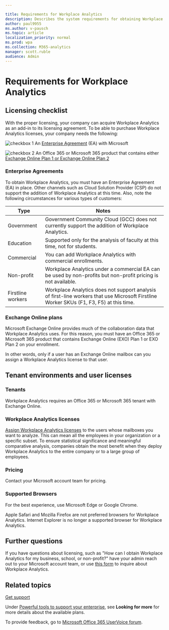 ```yaml
---

title: Requirements for Workplace Analytics 
description: Describes the system requirements for obtaining Workplace Analytics
author: paul9955
ms.author: v-pausch
ms.topic: article
localization_priority: normal 
ms.prod: wpa
ms.collection: M365-analytics
manager: scott.ruble
audience: Admin
---
```


# Requirements for Workplace Analytics

## Licensing checklist

With the proper licensing, your company can acquire Workplace Analytics as an add-in to its licensing agreement. To be able to purchase Workplace Analytics licenses, your company needs the following:

   ![checkbox 1](../images/wpa/setup/team-adopt-plan-checklist-box.png) An [Enterprise Agreement](#enterprise-agreements) (EA) with Microsoft

   ![checkbox 2](../images/wpa/setup/team-adopt-plan-checklist-box.png) An Office 365 or Microsoft 365 product that contains either [Exchange Online Plan 1 or Exchange Online Plan 2](#exchange-online-plans)

### Enterprise Agreements

To obtain Workplace Analytics, you must have an Enterprise Agreement (EA) in place. Other channels such as Cloud Solution Provider (CSP) do not support the addition of Workplace Analytics at this time. Also, note the following circumstances for various types of customers:

|  Type  | Notes |  
| ---- | ---- |
| Government | Government Community Cloud (GCC) does not currently support the addition of Workplace Analytics. |
| Education | Supported only for the analysis of faculty at this time, not for students. |
| Commercial | You can add Workplace Analytics with commercial enrollments. |
| Non-profit | Workplace Analytics under a commercial EA can be used by non-profits but non-profit pricing is not available. |
| Firstline workers | Workplace Analytics does not support analysis of first-line workers that use Microsoft Firstline Worker SKUs (F1, F3, F5) at this time. |

### Exchange Online plans

Microsoft Exchange Online provides much of the collaboration data that Workplace Analytics uses. For this reason, you must have an Office 365 or Microsoft 365 product that contains Exchange Online (EXO) Plan 1 or EXO Plan 2 on your enrollment.

In other words, only if a user has an Exchange Online mailbox can you assign a Workplace Analytics license to that user.

## Tenant environments and user licenses

### Tenants

Workplace Analytics requires an Office 365 or Microsoft 365 tenant with Exchange Online.

### Workplace Analytics licenses

[Assign Workplace Analytics licenses](assign-licenses-to-population.md) to the users whose mailboxes you want to analyze. This can mean all the employees in your organization or a specific subset. To ensure statistical significance and meaningful comparative analysis, companies obtain the most benefit when they deploy Workplace Analytics to the entire company or to a large group of employees.

<!-- REMOVING THIS FOR NOW (19 MAY 2021). MAYBE RE-USE IN LATE 2021, DEPENDING ON SWEDEN. CHECK WITH DANNY. 
>[!Important]
>Workplace Analytics is not yet supported for users whose mailboxes are in the Microsoft 365 datacenter geo locations Brazil and Norway. For more details about geo locations, see [Moving core data to new Microsoft 365 data center geos](/microsoft-365/enterprise/moving-data-to-new-datacenter-geos) and [Find the Microsoft 365 datacenter geo location of a mailbox](/microsoft-365/enterprise/administering-exchange-online-multi-geo#find-the-geo-location-of-a-mailbox). -->

### Pricing

Contact your Microsoft account team for pricing.

<!-- REMOVED 17 Sept 2020
### Trials

Trials of Workplace Analytics are made available to select customers. Please work with your account team to develop a scenario for the valuable use of Workplace Analytics.
-->

### Supported Browsers

For the best experience, use Microsoft Edge or Google Chrome. 

Apple Safari and Mozilla Firefox are not preferred browsers for Workplace Analytics. Internet Explorer is no longer a supported browser for Workplace Analytics.

## Further questions

If you have questions about licensing, such as "How can I obtain Workplace Analytics for my business, school, or non-profit?" have your admin reach out to your Microsoft account team, or use [this form](https://resources.office.com/ww-landing-workplace-analytics.html?LCID=EN-US) to inquire about Workplace Analytics.

## Related topics

[Get support](../overview/getting-support.md)

Under [Powerful tools to support your enterprise](https://www.microsoft.com/en-us/microsoft-365/business/compare-more-office-365-for-business-plans), see **Looking for more** for more details about the available plans.

To provide feedback, go to [Microsoft Office 365 UserVoice forum](https://office365.uservoice.com/).  


<!-- FORMER CONTENT 

### Workplace Analytics licenses and trials

Licenses cost $2/license per month for Office 365 Enterprise E5 subscriptions and $6/license per month for all other qualifying Office 365 subscriptions. Licensing Workplace Analytics does not change the end-user experience in Office 365.

Workplace Analytics licenses are applied to the mailboxes that you want to analyze. This can be all the employees in your organization or a specific subset. The population of employees that you license are referred to in Workplace Analytics as _measured employees_. Because Workplace Analytics insights are de-identified and aggregated, measured-employee populations typically benefit the most if they consist of at least several hundred people.

Microsoft does not currently offer trials of Workplace Analytics. For more information about Workplace Analytics and how to purchase it, contact your Microsoft account team.

### Supported browsers

Apple Safari and Mozilla Firefox are not preferred browsers for Workplace Analytics. As of June 2019, Internet Explorer is no longer a supported browser for Workplace Analytics.

For the best experience, please use Microsoft Edge or Google Chrome.

-->

<!-- REMOVING FOR NOW 
### FastTrack qualification

FastTrack services for Workplace Analytics onboarding and training are available to customers who purchase at least 1,000 licenses.
-->